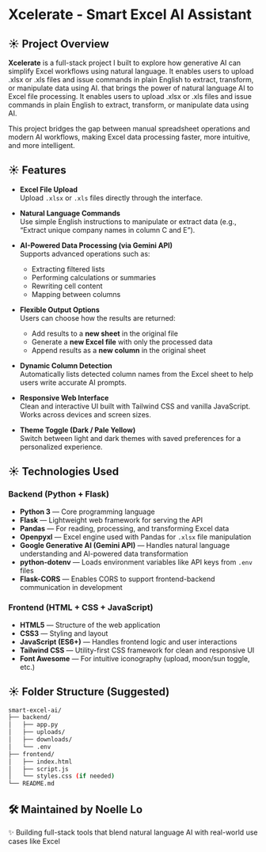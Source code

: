 # Xcelerate - Smart Excel AI Assistant

## ☀️ Project Overview

**Xcelerate** is a full-stack project I built to explore how generative AI can simplify Excel workflows using natural language. It enables users to upload .xlsx or .xls files and issue commands in plain English to extract, transform, or manipulate data using AI. that brings the power of natural language AI to Excel file processing. It enables users to upload .xlsx or .xls files and issue commands in plain English to extract, transform, or manipulate data using AI.

This project bridges the gap between manual spreadsheet operations and modern AI workflows, making Excel data processing faster, more intuitive, and more intelligent.


## ☀️ Features

- **Excel File Upload**  
  Upload `.xlsx` or `.xls` files directly through the interface.

- **Natural Language Commands**  
  Use simple English instructions to manipulate or extract data (e.g., “Extract unique company names in column C and E”).

- **AI-Powered Data Processing (via Gemini API)**  
  Supports advanced operations such as:
  - Extracting filtered lists
  - Performing calculations or summaries
  - Rewriting cell content
  - Mapping between columns

- **Flexible Output Options**  
  Users can choose how the results are returned:
  - Add results to a **new sheet** in the original file
  - Generate a **new Excel file** with only the processed data
  - Append results as a **new column** in the original sheet

- **Dynamic Column Detection**  
  Automatically lists detected column names from the Excel sheet to help users write accurate AI prompts.

- **Responsive Web Interface**  
  Clean and interactive UI built with Tailwind CSS and vanilla JavaScript. Works across devices and screen sizes.

- **Theme Toggle (Dark / Pale Yellow)**  
  Switch between light and dark themes with saved preferences for a personalized experience.


## ☀️ Technologies Used

### Backend (Python + Flask)

- **Python 3** — Core programming language
- **Flask** — Lightweight web framework for serving the API
- **Pandas** — For reading, processing, and transforming Excel data
- **Openpyxl** — Excel engine used with Pandas for `.xlsx` file manipulation
- **Google Generative AI (Gemini API)** — Handles natural language understanding and AI-powered data transformation
- **python-dotenv** — Loads environment variables like API keys from `.env` files
- **Flask-CORS** — Enables CORS to support frontend-backend communication in development

### Frontend (HTML + CSS + JavaScript)

- **HTML5** — Structure of the web application
- **CSS3** — Styling and layout
- **JavaScript (ES6+)** — Handles frontend logic and user interactions
- **Tailwind CSS** — Utility-first CSS framework for clean and responsive UI
- **Font Awesome** — For intuitive iconography (upload, moon/sun toggle, etc.)


## ☀️ Folder Structure (Suggested)

```bash
smart-excel-ai/
├── backend/
│   ├── app.py
│   ├── uploads/
│   ├── downloads/
│   └── .env
├── frontend/
│   ├── index.html
│   ├── script.js
│   └── styles.css (if needed)
└── README.md

```

## 🛠 Maintained by Noelle Lo

✨ Building full-stack tools that blend natural language AI with real-world use cases like Excel 
